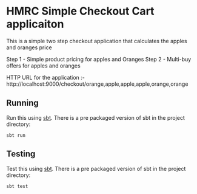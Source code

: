 # HMRC Simple Checkout Cart applicaiton

This is a simple two step checkout application that calculates the apples and oranges price

Step 1 - Simple product pricing for apples and Oranges
Step 2 - Multi-buy offers for apples and oranges

HTTP URL for the application :- http://localhost:9000/checkout/orange,apple,apple,apple,orange,orange

## Running

Run this using [sbt](http://www.scala-sbt.org/).  There is a pre packaged version of sbt in the project directory:

```
sbt run

```

## Testing

Test this using [sbt](http://www.scala-sbt.org/).  There is a pre packaged version of sbt in the project directory:

```
sbt test

```